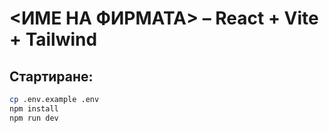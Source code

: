  # <ИМЕ НА ФИРМАТА> – React + Vite + Tailwind

## Стартиране:
```bash
cp .env.example .env
npm install
npm run dev
